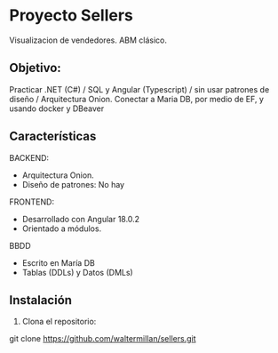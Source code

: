 # Proyecto Sellers
Visualizacion de vendedores. ABM clásico.

## Objetivo:

Practicar .NET (C#) / SQL y Angular (Typescript) / sin usar patrones de diseño / Arquitectura Onion.
Conectar a Maria DB, por medio de EF, y usando docker y DBeaver

## Características

BACKEND:
- Arquitectura Onion.
- Diseño de patrones: No hay

FRONTEND:
- Desarrollado con Angular 18.0.2
- Orientado a módulos.

BBDD
- Escrito en María DB
- Tablas (DDLs) y Datos (DMLs)

## Instalación

1. Clona el repositorio:

git clone https://github.com/waltermillan/sellers.git

